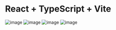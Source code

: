 # React + TypeScript + Vite

![image](https://github.com/user-attachments/assets/b2b4a473-cf60-40e3-8e02-9e64fa5e3948)
![image](https://github.com/user-attachments/assets/b90ca68f-9ed2-4fac-925b-5881011186b6)
![image](https://github.com/user-attachments/assets/5ae04a28-7a70-46a8-b6dc-6c2e13c88a62)
![image](https://github.com/user-attachments/assets/e1531819-e4eb-4195-9d97-ff93c8bc4ccb)
